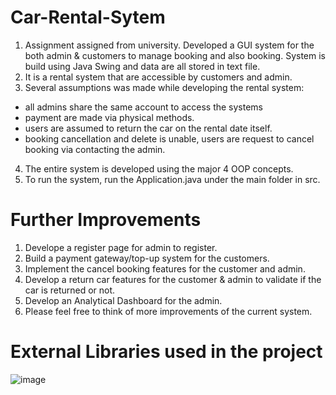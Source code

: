 # Car-Rental-Sytem
1. Assignment assigned from university. Developed a GUI system for the both admin &amp; customers to manage booking and also booking. System is build using Java Swing and data are all stored in text file.
2. It is a rental system that are accessible by customers and admin.
3. Several assumptions was made while developing the rental system:
  - all admins share the same account to access the systems
  - payment are made via physical methods.
  - users are assumed to return the car on the rental date itself.
  - booking cancellation and delete is unable, users are request to cancel booking via contacting the admin.
4. The entire system is developed using the major 4 OOP concepts.
5. To run the system, run the Application.java under the main folder in src.

# Further Improvements
1. Develope a register page for admin to register.
2. Build a payment gateway/top-up system for the customers.
3. Implement the cancel booking features for the customer and admin.
4. Develop a return car features for the customer & admin to validate if the car is returned or not.
5. Develop an Analytical Dashboard for the admin.
6. Please feel free to think of more improvements of the current system.

# External Libraries used in the project
![image](https://user-images.githubusercontent.com/83653118/208134760-b34517f2-9039-44f3-a12f-071d42146a45.png)

